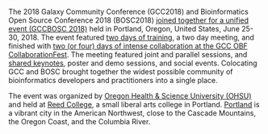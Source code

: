 <slot name="/events/gccbosc2018/header" />

The 2018 Galaxy Community Conference (GCC2018) and Bioinformatics Open Source Conference 2018 (BOSC2018) [joined together for a unified event (GCCBOSC 2018)](https://gccbosc2018.sched.com) held in Portland, Oregon, United States, June 25-30, 2018.  The event featured [two days of training](https://gccbosc2018.sched.com/overview/type/A.+Training), a two day meeting, and finished with [two (or four) days of intense collaboration at the GCC OBF CollaborationFest](https://gccbosc2018.sched.com/overview/type/C.+CollaborationFest).  The meeting featured joint and parallel sessions, and [shared keynotes](/events/gccbosc2018/keynotes/), poster and demo sessions, and social events.  Colocating GCC and BOSC brought together the widest possible community of bioinformatics developers and practitioners into a single place.

The event was organized by [Oregon Health & Science University (OHSU)](https://www.ohsu.edu/) and held at [Reed College](http://www.reed.edu/), a small liberal arts college in Portland. [Portland](/events/gccbosc2018/venue/) is a vibrant city in the American Northwest, close to the Cascade Mountains, the Oregon Coast, and the Columbia River. 

